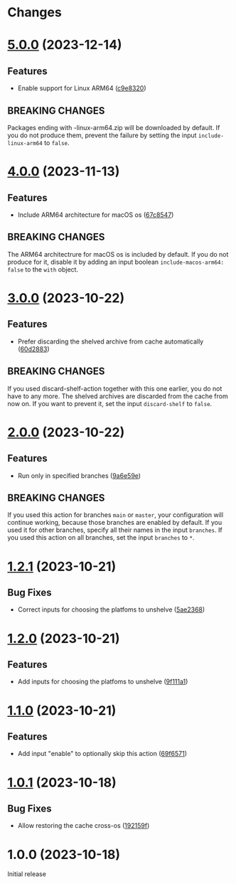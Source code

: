 # Changes

# [5.0.0](https://github.com/prantlf/unshelve-output-action/compare/v4.0.0...v5.0.0) (2023-12-14)

## Features

* Enable support for Linux ARM64 ([c9e8320](https://github.com/prantlf/unshelve-output-action/commit/c9e8320a4f86b98b441ef5258b2af294b37a814d))

## BREAKING CHANGES

Packages ending with -linux-arm64.zip will be
downloaded by default. If you do not produce them, prevent the
failure by setting the input `include-linux-arm64` to `false`.

# [4.0.0](https://github.com/prantlf/unshelve-output-action/compare/v3.0.0...v4.0.0) (2023-11-13)

## Features

* Include ARM64 architecture for macOS os ([67c8547](https://github.com/prantlf/unshelve-output-action/commit/67c8547222a63c3061db4a154b08e9c3cc727dd3))

## BREAKING CHANGES

The ARM64 architectrure for macOS os is included by
default. If you do not produce for it, disable it by adding an input
boolean `include-macos-arm64: false` to the `with` object.

# [3.0.0](https://github.com/prantlf/unshelve-output-action/compare/v2.0.0...v3.0.0) (2023-10-22)

## Features

* Prefer discarding the shelved archive from cache automatically ([60d2883](https://github.com/prantlf/unshelve-output-action/commit/60d28839747b6775f2b4fc8dfde93d06eb22e7a0))

## BREAKING CHANGES

If you used discard-shelf-action together with this one earlier, you do not have to any more. The shelved archives are discarded from the cache from now on. If you want to prevent it, set the input `discard-shelf` to `false`.

# [2.0.0](https://github.com/prantlf/unshelve-output-action/compare/v1.2.1...v2.0.0) (2023-10-22)

## Features

* Run only in specified branches ([9a6e59e](https://github.com/prantlf/unshelve-output-action/commit/9a6e59e8a424f7a9827ff5b7b92c443d867e8d08))

## BREAKING CHANGES

If you used this action for branches `main` or `master`, your configuration will continue working, because those branches are enabled by default. If you used it for other branches, specify all their names in the input `branches`. If you used this action on all branches, set the input `branches` to `*`.

# [1.2.1](https://github.com/prantlf/unshelve-output-action/compare/v1.2.0...v1.2.1) (2023-10-21)

## Bug Fixes

* Correct inputs for choosing the platfoms to unshelve ([5ae2368](https://github.com/prantlf/unshelve-output-action/commit/5ae2368cb74991ed89cea3c2147a106ac177b3f4))

# [1.2.0](https://github.com/prantlf/unshelve-output-action/compare/v1.1.0...v1.2.0) (2023-10-21)

## Features

* Add inputs for choosing the platfoms to unshelve ([9f111a1](https://github.com/prantlf/unshelve-output-action/commit/9f111a1695b56ce1e8cb5c189e5026607c4a24dc))

# [1.1.0](https://github.com/prantlf/unshelve-output-action/compare/v1.0.1...v1.1.0) (2023-10-21)

## Features

* Add input "enable" to optionally skip this action ([69f6571](https://github.com/prantlf/unshelve-output-action/commit/69f65710b65b09696f311f9ba553f4bf6d5f24d8))

# [1.0.1](https://github.com/prantlf/unshelve-output-action/compare/v1.0.0...v1.0.1) (2023-10-18)

## Bug Fixes

* Allow restoring the cache cross-os ([192159f](https://github.com/prantlf/unshelve-output-action/commit/192159fac7c3a35073e628894af33f69692d7f4b))

# 1.0.0 (2023-10-18)

Initial release
